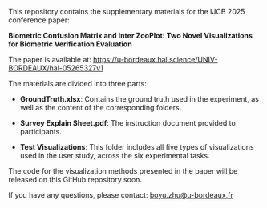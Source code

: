 This repository contains the supplementary materials for the IJCB 2025 conference paper:

**Biometric Confusion Matrix and Inter ZooPlot: Two Novel Visualizations for Biometric Verification Evaluation**

The paper is available at: https://u-bordeaux.hal.science/UNIV-BORDEAUX/hal-05265327v1

The materials are divided into three parts:

- **GroundTruth.xlsx**:
Contains the ground truth used in the experiment, as well as the content of the corresponding folders.

- **Survey Explain Sheet.pdf**: 
The instruction document provided to participants.

- **Test Visualizations**: 
This folder includes all five types of visualizations used in the user study, across the six experimental tasks.

The code for the visualization methods presented in the paper will be released on this GitHub repository soon.

If you have any questions, please contact: boyu.zhu@u-bordeaux.fr
